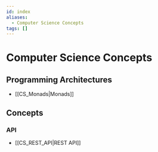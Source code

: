 ```yaml
---
id: index
aliases:
  - Computer Science Concepts
tags: []
---
```


# Computer Science Concepts

## Programming Architectures

- [[CS_Monads|Monads]]

## Concepts

### API

- [[CS_REST_API|REST API]]
